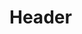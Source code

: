 <!-- TITLE: L'Homme Noir Africain -->
<!-- SUBTITLE: Présentaiton de l'Homme Noir Africain -->

# Header